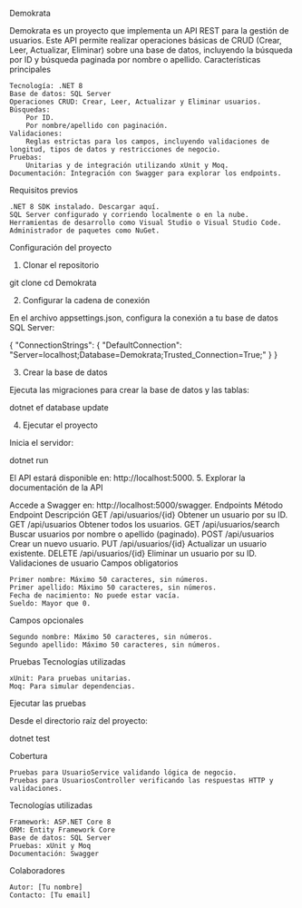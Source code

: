 Demokrata

Demokrata es un proyecto que implementa un API REST para la gestión de usuarios. Este API permite realizar operaciones básicas de CRUD (Crear, Leer, Actualizar, Eliminar) sobre una base de datos, incluyendo la búsqueda por ID y búsqueda paginada por nombre o apellido.
Características principales

    Tecnología: .NET 8
    Base de datos: SQL Server
    Operaciones CRUD: Crear, Leer, Actualizar y Eliminar usuarios.
    Búsquedas:
        Por ID.
        Por nombre/apellido con paginación.
    Validaciones:
        Reglas estrictas para los campos, incluyendo validaciones de longitud, tipos de datos y restricciones de negocio.
    Pruebas:
        Unitarias y de integración utilizando xUnit y Moq.
    Documentación: Integración con Swagger para explorar los endpoints.

Requisitos previos

    .NET 8 SDK instalado. Descargar aquí.
    SQL Server configurado y corriendo localmente o en la nube.
    Herramientas de desarrollo como Visual Studio o Visual Studio Code.
    Administrador de paquetes como NuGet.

Configuración del proyecto
1. Clonar el repositorio

git clone <URL del repositorio>
cd Demokrata

2. Configurar la cadena de conexión

En el archivo appsettings.json, configura la conexión a tu base de datos SQL Server:

{
  "ConnectionStrings": {
    "DefaultConnection": "Server=localhost;Database=Demokrata;Trusted_Connection=True;"
  }
}

3. Crear la base de datos

Ejecuta las migraciones para crear la base de datos y las tablas:

dotnet ef database update

4. Ejecutar el proyecto

Inicia el servidor:

dotnet run

El API estará disponible en: http://localhost:5000.
5. Explorar la documentación de la API

Accede a Swagger en: http://localhost:5000/swagger.
Endpoints
Método	Endpoint	Descripción
GET	/api/usuarios/{id}	Obtener un usuario por su ID.
GET	/api/usuarios	Obtener todos los usuarios.
GET	/api/usuarios/search	Buscar usuarios por nombre o apellido (paginado).
POST	/api/usuarios	Crear un nuevo usuario.
PUT	/api/usuarios/{id}	Actualizar un usuario existente.
DELETE	/api/usuarios/{id}	Eliminar un usuario por su ID.
Validaciones de usuario
Campos obligatorios

    Primer nombre: Máximo 50 caracteres, sin números.
    Primer apellido: Máximo 50 caracteres, sin números.
    Fecha de nacimiento: No puede estar vacía.
    Sueldo: Mayor que 0.

Campos opcionales

    Segundo nombre: Máximo 50 caracteres, sin números.
    Segundo apellido: Máximo 50 caracteres, sin números.

Pruebas
Tecnologías utilizadas

    xUnit: Para pruebas unitarias.
    Moq: Para simular dependencias.

Ejecutar las pruebas

Desde el directorio raíz del proyecto:

dotnet test

Cobertura

    Pruebas para UsuarioService validando lógica de negocio.
    Pruebas para UsuariosController verificando las respuestas HTTP y validaciones.

Tecnologías utilizadas

    Framework: ASP.NET Core 8
    ORM: Entity Framework Core
    Base de datos: SQL Server
    Pruebas: xUnit y Moq
    Documentación: Swagger

Colaboradores

    Autor: [Tu nombre]
    Contacto: [Tu email]
